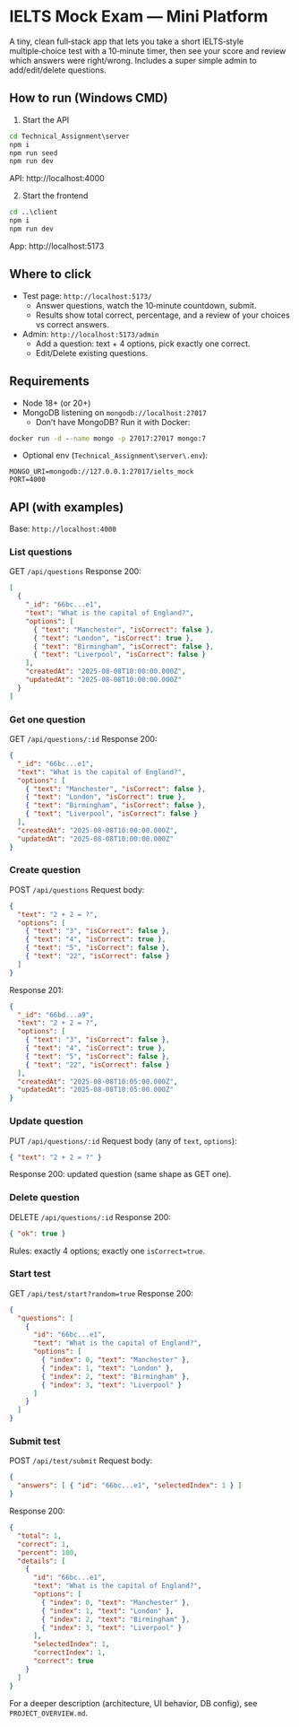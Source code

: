 # IELTS Mock Exam — Mini Platform

A tiny, clean full‑stack app that lets you take a short IELTS‑style multiple‑choice test with a 10‑minute timer, then see your score and review which answers were right/wrong. Includes a super simple admin to add/edit/delete questions.

## How to run (Windows CMD)
1) Start the API
```bat
cd Technical_Assignment\server
npm i
npm run seed
npm run dev
```
API: http://localhost:4000

2) Start the frontend
```bat
cd ..\client
npm i
npm run dev
```
App: http://localhost:5173

## Where to click
- Test page: `http://localhost:5173/`
  - Answer questions, watch the 10‑minute countdown, submit.
  - Results show total correct, percentage, and a review of your choices vs correct answers.
- Admin: `http://localhost:5173/admin`
  - Add a question: text + 4 options, pick exactly one correct.
  - Edit/Delete existing questions.

## Requirements
- Node 18+ (or 20+)
- MongoDB listening on `mongodb://localhost:27017`
  - Don’t have MongoDB? Run it with Docker:
```bat
docker run -d --name mongo -p 27017:27017 mongo:7
```
- Optional env (`Technical_Assignment\server\.env`):
```
MONGO_URI=mongodb://127.0.0.1:27017/ielts_mock
PORT=4000
```

## API (with examples)
Base: `http://localhost:4000`

### List questions
GET `/api/questions`
Response 200:
```json
[
  {
    "_id": "66bc...e1",
    "text": "What is the capital of England?",
    "options": [
      { "text": "Manchester", "isCorrect": false },
      { "text": "London", "isCorrect": true },
      { "text": "Birmingham", "isCorrect": false },
      { "text": "Liverpool", "isCorrect": false }
    ],
    "createdAt": "2025-08-08T10:00:00.000Z",
    "updatedAt": "2025-08-08T10:00:00.000Z"
  }
]
```

### Get one question
GET `/api/questions/:id`
Response 200:
```json
{
  "_id": "66bc...e1",
  "text": "What is the capital of England?",
  "options": [
    { "text": "Manchester", "isCorrect": false },
    { "text": "London", "isCorrect": true },
    { "text": "Birmingham", "isCorrect": false },
    { "text": "Liverpool", "isCorrect": false }
  ],
  "createdAt": "2025-08-08T10:00:00.000Z",
  "updatedAt": "2025-08-08T10:00:00.000Z"
}
```

### Create question
POST `/api/questions`
Request body:
```json
{
  "text": "2 + 2 = ?",
  "options": [
    { "text": "3", "isCorrect": false },
    { "text": "4", "isCorrect": true },
    { "text": "5", "isCorrect": false },
    { "text": "22", "isCorrect": false }
  ]
}
```
Response 201:
```json
{
  "_id": "66bd...a9",
  "text": "2 + 2 = ?",
  "options": [
    { "text": "3", "isCorrect": false },
    { "text": "4", "isCorrect": true },
    { "text": "5", "isCorrect": false },
    { "text": "22", "isCorrect": false }
  ],
  "createdAt": "2025-08-08T10:05:00.000Z",
  "updatedAt": "2025-08-08T10:05:00.000Z"
}
```

### Update question
PUT `/api/questions/:id`
Request body (any of `text`, `options`):
```json
{ "text": "2 + 2 = ?" }
```
Response 200: updated question (same shape as GET one).

### Delete question
DELETE `/api/questions/:id`
Response 200:
```json
{ "ok": true }
```

Rules: exactly 4 options; exactly one `isCorrect=true`.

### Start test
GET `/api/test/start?random=true`
Response 200:
```json
{
  "questions": [
    {
      "id": "66bc...e1",
      "text": "What is the capital of England?",
      "options": [
        { "index": 0, "text": "Manchester" },
        { "index": 1, "text": "London" },
        { "index": 2, "text": "Birmingham" },
        { "index": 3, "text": "Liverpool" }
      ]
    }
  ]
}
```

### Submit test
POST `/api/test/submit`
Request body:
```json
{
  "answers": [ { "id": "66bc...e1", "selectedIndex": 1 } ]
}
```
Response 200:
```json
{
  "total": 1,
  "correct": 1,
  "percent": 100,
  "details": [
    {
      "id": "66bc...e1",
      "text": "What is the capital of England?",
      "options": [
        { "index": 0, "text": "Manchester" },
        { "index": 1, "text": "London" },
        { "index": 2, "text": "Birmingham" },
        { "index": 3, "text": "Liverpool" }
      ],
      "selectedIndex": 1,
      "correctIndex": 1,
      "correct": true
    }
  ]
}
```

For a deeper description (architecture, UI behavior, DB config), see `PROJECT_OVERVIEW.md`.
